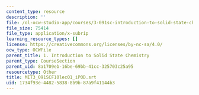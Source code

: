 ```yaml
---
content_type: resource
description: ''
file: /ol-ocw-studio-app/courses/3-091sc-introduction-to-solid-state-chemistry-fall-2010/1734f93e448258388b9b87a9f41144b3_MIT3_091SCF10lec01_iPOD.vtt
file_size: 75414
file_type: application/x-subrip
learning_resource_types: []
license: https://creativecommons.org/licenses/by-nc-sa/4.0/
ocw_type: OCWFile
parent_title: 1. Introduction to Solid State Chemistry
parent_type: CourseSection
parent_uid: 8a1709eb-16be-69bb-41cc-325703c25a95
resourcetype: Other
title: MIT3_091SCF10lec01_iPOD.srt
uid: 1734f93e-4482-5838-8b9b-87a9f41144b3
---
```

